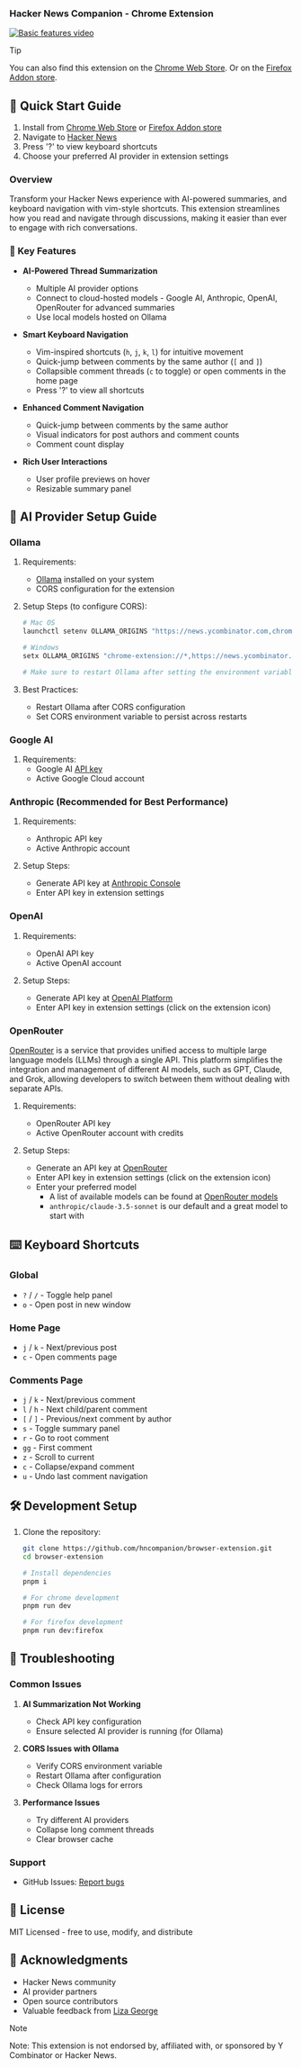### Hacker News Companion - Chrome Extension

[![Basic features video](https://private-user-images.githubusercontent.com/124426/466285860-14e2e648-0899-49f7-ba63-ea24640b7112.png?jwt=eyJhbGciOiJIUzI1NiIsInR5cCI6IkpXVCJ9.eyJpc3MiOiJnaXRodWIuY29tIiwiYXVkIjoicmF3LmdpdGh1YnVzZXJjb250ZW50LmNvbSIsImtleSI6ImtleTUiLCJleHAiOjE3NTI1NDk4NTIsIm5iZiI6MTc1MjU0OTU1MiwicGF0aCI6Ii8xMjQ0MjYvNDY2Mjg1ODYwLTE0ZTJlNjQ4LTA4OTktNDlmNy1iYTYzLWVhMjQ2NDBiNzExMi5wbmc_WC1BbXotQWxnb3JpdGhtPUFXUzQtSE1BQy1TSEEyNTYmWC1BbXotQ3JlZGVudGlhbD1BS0lBVkNPRFlMU0E1M1BRSzRaQSUyRjIwMjUwNzE1JTJGdXMtZWFzdC0xJTJGczMlMkZhd3M0X3JlcXVlc3QmWC1BbXotRGF0ZT0yMDI1MDcxNVQwMzE5MTJaJlgtQW16LUV4cGlyZXM9MzAwJlgtQW16LVNpZ25hdHVyZT0xYWMyMmY0MzIwMTAyNTJkNWE3ZWE4NWY1MDhmNjFkMzQ2MDhiMGU4NjVjY2RlZWQ3ZThkNzE4ODcxMzJjZTVjJlgtQW16LVNpZ25lZEhlYWRlcnM9aG9zdCJ9.ac5TRGI2qpduiIeoblz0rLEvyZ0hV7BCR-ptuz1aTF0)](https://youtu.be/SJxsczfF9pI)

> [!TIP]
> You can also find this extension on the [Chrome Web Store](https://chromewebstore.google.com/detail/hacker-news-companion/khfcainelcaedmmhjicphbkpigklejgf).
> Or on the [Firefox Addon store](https://addons.mozilla.org/en-US/firefox/addon/hacker-news-companion/).

## 🚀 Quick Start Guide
1. Install from [Chrome Web Store](https://chromewebstore.google.com/detail/hacker-news-companion/khfcainelcaedmmhjicphbkpigklejgf) or [Firefox Addon store](https://addons.mozilla.org/en-US/firefox/addon/hacker-news-companion/)
2. Navigate to [Hacker News](https://news.ycombinator.com)
3. Press '?' to view keyboard shortcuts
4. Choose your preferred AI provider in extension settings

### Overview
Transform your Hacker News experience with AI-powered summaries, and keyboard navigation with vim-style shortcuts. 
This extension streamlines how you read and navigate through discussions, making it easier than ever to engage with rich conversations.

### 🌟 Key Features
* **AI-Powered Thread Summarization**
   * Multiple AI provider options
   * Connect to cloud-hosted models - Google AI, Anthropic, OpenAI, OpenRouter for advanced summaries
   * Use local models hosted on Ollama
   
* **Smart Keyboard Navigation**
  * Vim-inspired shortcuts (`h`, `j`, `k`, `l`) for intuitive movement
  * Quick-jump between comments by the same author (`[` and `]`)
  * Collapsible comment threads (`c` to toggle) or open comments in the home page
  * Press '?' to view all shortcuts

* **Enhanced Comment Navigation**
    * Quick-jump between comments by the same author
    * Visual indicators for post authors and comment counts
    * Comment count display

* **Rich User Interactions**
    * User profile previews on hover
    * Resizable summary panel

## 🤖 AI Provider Setup Guide

### Ollama 
1. Requirements:
    * [Ollama](https://ollama.com/) installed on your system
    * CORS configuration for the extension

2. Setup Steps (to configure CORS):
   ```bash
   # Mac OS
   launchctl setenv OLLAMA_ORIGINS "https://news.ycombinator.com,chrome-extension://*,moz-extension://*"
   
   # Windows
   setx OLLAMA_ORIGINS "chrome-extension://*,https://news.ycombinator.com,moz-extension://*"
   
   # Make sure to restart Ollama after setting the environment variable.
   ```
3. Best Practices:
    * Restart Ollama after CORS configuration
    * Set CORS environment variable to persist across restarts

### Google AI
1. Requirements:
   * Google AI [API key](https://aistudio.google.com/apikey)
   * Active Google Cloud account

### Anthropic (Recommended for Best Performance)
1. Requirements:
   * Anthropic API key
   * Active Anthropic account

2. Setup Steps:
   * Generate API key at [Anthropic Console](https://console.anthropic.com)
   * Enter API key in extension settings

### OpenAI
1. Requirements:
    * OpenAI API key
    * Active OpenAI account

2. Setup Steps:
    * Generate API key at [OpenAI Platform](https://platform.openai.com)
    * Enter API key in extension settings (click on the extension icon)

### OpenRouter
[OpenRouter](https://openrouter.ai/) is a service that provides unified access to multiple large language models (LLMs) through a single API. This platform simplifies the integration and management of different AI models, such as GPT, Claude, and Grok, allowing developers to switch between them without dealing with separate APIs.

1. Requirements:
    * OpenRouter API key
    * Active OpenRouter account with credits

2. Setup Steps:
    * Generate an API key at [OpenRouter](https://openrouter.ai/settings/keys)
    * Enter API key in extension settings (click on the extension icon)
    * Enter your preferred model
        * A list of available models can be found at [OpenRouter models](https://openrouter.ai/models)
        * `anthropic/claude-3.5-sonnet` is our default and a great model to start with

## ⌨️ Keyboard Shortcuts

### Global
* `?` / `/` - Toggle help panel
* `o` - Open post in new window

### Home Page
* `j` / `k` - Next/previous post
* `c` - Open comments page

### Comments Page
* `j` / `k` - Next/previous comment
* `l` / `h` - Next child/parent comment
* `[` / `]` - Previous/next comment by author
* `s` - Toggle summary panel
* `r` - Go to root comment
* `gg` - First comment
* `z` - Scroll to current
* `c` - Collapse/expand comment
* `u` - Undo last comment navigation


## 🛠️ Development Setup
1. Clone the repository:
   ```bash
   git clone https://github.com/hncompanion/browser-extension.git
   cd browser-extension
   
   # Install dependencies
   pnpm i 
   
   # For chrome development
   pnpm run dev
   
   # For firefox development
   pnpm run dev:firefox
   ```
## 🔧 Troubleshooting

### Common Issues

1. **AI Summarization Not Working**
    * Check API key configuration
    * Ensure selected AI provider is running (for Ollama)

2. **CORS Issues with Ollama**
    * Verify CORS environment variable
    * Restart Ollama after configuration
    * Check Ollama logs for errors

3. **Performance Issues**
    * Try different AI providers
    * Collapse long comment threads
    * Clear browser cache

### Support
* GitHub Issues: [Report bugs](https://github.com/hncompanion/browser-extension/issues)

## 📜 License
MIT Licensed - free to use, modify, and distribute

## 🙏 Acknowledgments
* Hacker News community
* AI provider partners
* Open source contributors
* Valuable feedback from [Liza George](https://www.linkedin.com/in/george-liza/)


> [!NOTE] 
> Note: This extension is not endorsed by, affiliated with, or sponsored by Y Combinator or Hacker News.
